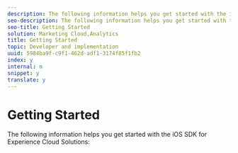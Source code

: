 ```yaml
---
description: The following information helps you get started with the iOS SDK for Experience Cloud Solutions 
seo-description: The following information helps you get started with the iOS SDK for Experience Cloud Solutions 
seo-title: Getting Started
solution: Marketing Cloud,Analytics
title: Getting Started
topic: Developer and implementation
uuid: 5984ba9f-c9f1-462d-adf1-3174f85f1fb2
index: y
internal: n
snippet: y
translate: y
---
```


# Getting Started

The following information helps you get started with the iOS SDK for Experience Cloud Solutions:

